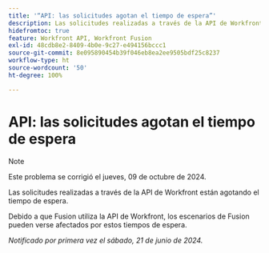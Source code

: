 ```yaml
---
title: '“API: las solicitudes agotan el tiempo de espera”'
description: Las solicitudes realizadas a través de la API de Workfront están agotando el tiempo de espera.
hidefromtoc: true
feature: Workfront API, Workfront Fusion
exl-id: 48cdb8e2-8409-4b0e-9c27-e494156bccc1
source-git-commit: 8e095890454b39f046eb8ea2ee9505bdf25c8237
workflow-type: ht
source-wordcount: '50'
ht-degree: 100%

---
```


# API: las solicitudes agotan el tiempo de espera

>[!NOTE]
>
>Este problema se corrigió el jueves, 09 de octubre de 2024.

Las solicitudes realizadas a través de la API de Workfront están agotando el tiempo de espera.

Debido a que Fusion utiliza la API de Workfront, los escenarios de Fusion pueden verse afectados por estos tiempos de espera.

_Notificado por primera vez el sábado, 21 de junio de 2024._
